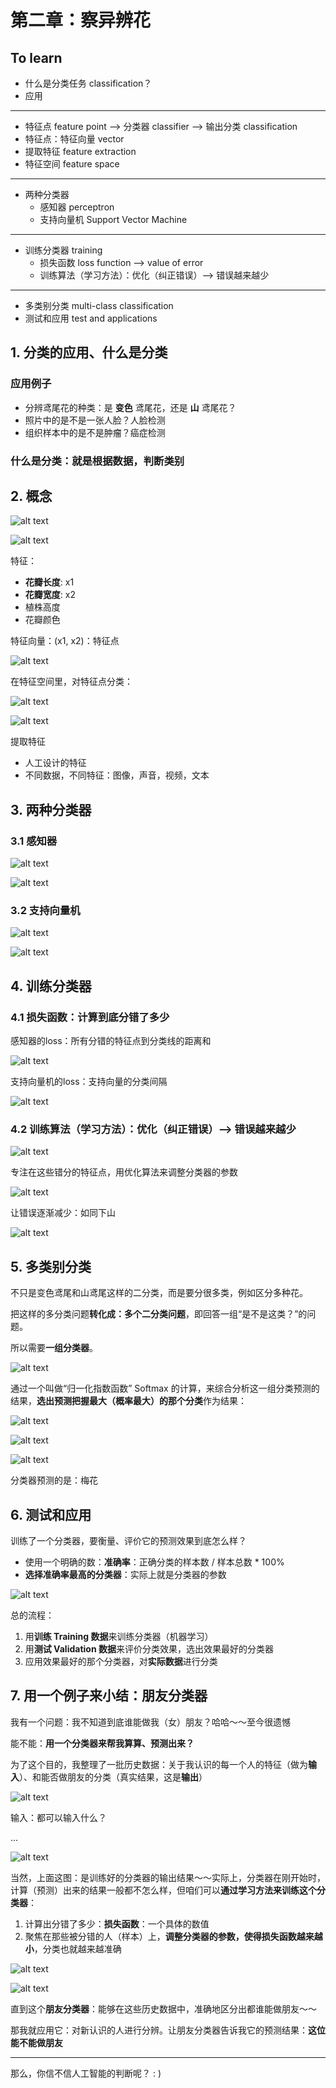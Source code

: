 [//]: # (Image References)

[image1]: ./Images/classifier01.png
[image2]: ./Images/FeaturePoint01.jpg
[image3]: ./Images/FeaturePoint02.jpg
[image4]: ./Images/FeaturePoint03.jpg
[image5]: ./Images/classifier02.png
[image6]: ./Images/Perceptron01.png
[image7]: ./Images/Perceptron02.png
[image8]: ./Images/SVM01.jpg
[image9]: ./Images/LossFunction01.jpg
[image10]: ./Images/Learning01.jpg
[image11]: ./Images/Perceptron03.png
[image12]: ./Images/Learning02.jpg
[image13]: ./Images/SVM02.jpg
[image14]: ./Images/Multi-classes01.jpg
[image15]: ./Images/Multi-classes02a.jpg
[image16]: ./Images/Multi-classes03.jpg
[image17]: ./Images/TrainingValidationTest01.jpg
[image18]: ./Images/Perceptron04.png
[image19]: ./Images/classifier03.png
[image20]: ./Images/Multi-classes04.jpg


# 第二章：察异辨花

## To learn

- 什么是分类任务 classification？
- 应用

---

- 特征点 feature point --> 分类器 classifier --> 输出分类 classification
- 特征点：特征向量 vector
- 提取特征 feature extraction
- 特征空间 feature space

---

- 两种分类器
	+ 感知器 perceptron
	+ 支持向量机 Support Vector Machine

---

- 训练分类器 training
	+ 损失函数 loss function --> value of error
	+ 训练算法（学习方法）：优化（纠正错误）--> 错误越来越少

---

- 多类别分类 multi-class classification
- 测试和应用 test and applications


## 1. 分类的应用、什么是分类

### 应用例子

- 分辨鸢尾花的种类：是 **变色** 鸢尾花，还是 **山** 鸢尾花？
- 照片中的是不是一张人脸？人脸检测
- 组织样本中的是不是肿瘤？癌症检测

### 什么是分类：就是根据数据，判断类别

## 2. 概念

![alt text][image1]

![alt text][image2]

特征：

- **花瓣长度**: x1
- **花瓣宽度**: x2
- 植株高度
- 花瓣颜色

特征向量：(x1, x2)：特征点

![alt text][image3]

在特征空间里，对特征点分类：

![alt text][image4]

![alt text][image5]

提取特征

- 人工设计的特征
- 不同数据，不同特征：图像，声音，视频，文本


## 3. 两种分类器

### 3.1 感知器

![alt text][image7]

![alt text][image6]

### 3.2 支持向量机

![alt text][image4]

![alt text][image8]


## 4. 训练分类器

### 4.1 损失函数：计算到底分错了多少

感知器的loss：所有分错的特征点到分类线的距离和

![alt text][image9]

支持向量机的loss：支持向量的分类间隔

![alt text][image13]

### 4.2 训练算法（学习方法）：优化（纠正错误）--> 错误越来越少

![alt text][image10]

专注在这些错分的特征点，用优化算法来调整分类器的参数

![alt text][image11]

让错误逐渐减少：如同下山

![alt text][image12]

## 5. 多类别分类

不只是变色鸢尾和山鸢尾这样的二分类，而是要分很多类，例如区分多种花。

把这样的多分类问题**转化成：多个二分类问题**，即回答一组“是不是这类？”的问题。

所以需要**一组分类器**。

![alt text][image14]

通过一个叫做“归一化指数函数” Softmax 的计算，来综合分析这一组分类预测的结果，**选出预测把握最大（概率最大）的那个分类**作为结果：

![alt text][image15]

![alt text][image16]

![alt text][image20]

分类器预测的是：梅花


## 6. 测试和应用

训练了一个分类器，要衡量、评价它的预测效果到底怎么样？

- 使用一个明确的数：**准确率**：正确分类的样本数 / 样本总数 * 100%
- **选择准确率最高的分类器**：实际上就是分类器的参数 

![alt text][image17]

总的流程：

1. 用**训练 Training 数据**来训练分类器（机器学习）
2. 用**测试 Validation 数据**来评价分类效果，选出效果最好的分类器
3. 应用效果最好的那个分类器，对**实际数据**进行分类

## 7. 用一个例子来小结：朋友分类器

我有一个问题：我不知道到底谁能做我（女）朋友？哈哈～～至今很遗憾

能不能：**用一个分类器来帮我算算、预测出来？**

为了这个目的，我整理了一批历史数据：关于我认识的每一个人的特征（做为**输入**）、和能否做朋友的分类（真实结果，这是**输出**）

![alt text][image18]

输入：都可以输入什么？

...


![alt text][image19]

当然，上面这图：是训练好的分类器的输出结果～～实际上，分类器在刚开始时，计算（预测）出来的结果一般都不怎么样，但咱们可以**通过学习方法来训练这个分类器**：

1. 计算出分错了多少：**损失函数**：一个具体的数值
2. 聚焦在那些被分错的人（样本）上，**调整分类器的参数，使得损失函数越来越小**，分类也就越来越准确

![alt text][image11]

![alt text][image10]

直到这个**朋友分类器**：能够在这些历史数据中，准确地区分出都谁能做朋友～～

那我就应用它：对新认识的人进行分辨。让朋友分类器告诉我它的预测结果：**这位能不能做朋友**

--- 

那么，你信不信人工智能的判断呢？ : )